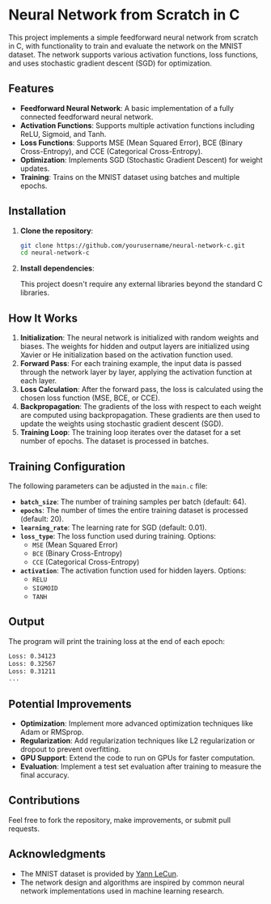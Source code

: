 
# Neural Network from Scratch in C

This project implements a simple feedforward neural network from scratch in C, with functionality to train and evaluate the network on the MNIST dataset. The network supports various activation functions, loss functions, and uses stochastic gradient descent (SGD) for optimization.

## Features
- **Feedforward Neural Network**: A basic implementation of a fully connected feedforward neural network.
- **Activation Functions**: Supports multiple activation functions including ReLU, Sigmoid, and Tanh.
- **Loss Functions**: Supports MSE (Mean Squared Error), BCE (Binary Cross-Entropy), and CCE (Categorical Cross-Entropy).
- **Optimization**: Implements SGD (Stochastic Gradient Descent) for weight updates.
- **Training**: Trains on the MNIST dataset using batches and multiple epochs.

## Installation

1. **Clone the repository**:

   ```bash
   git clone https://github.com/yourusername/neural-network-c.git
   cd neural-network-c
   ```

2. **Install dependencies**:

   This project doesn't require any external libraries beyond the standard C libraries.

## How It Works

1. **Initialization**: The neural network is initialized with random weights and biases. The weights for hidden and output layers are initialized using Xavier or He initialization based on the activation function used.
2. **Forward Pass**: For each training example, the input data is passed through the network layer by layer, applying the activation function at each layer.
3. **Loss Calculation**: After the forward pass, the loss is calculated using the chosen loss function (MSE, BCE, or CCE).
4. **Backpropagation**: The gradients of the loss with respect to each weight are computed using backpropagation. These gradients are then used to update the weights using stochastic gradient descent (SGD).
5. **Training Loop**: The training loop iterates over the dataset for a set number of epochs. The dataset is processed in batches.


## Training Configuration

The following parameters can be adjusted in the `main.c` file:

- **`batch_size`**: The number of training samples per batch (default: 64).
- **`epochs`**: The number of times the entire training dataset is processed (default: 20).
- **`learning_rate`**: The learning rate for SGD (default: 0.01).
- **`loss_type`**: The loss function used during training. Options:
  - `MSE` (Mean Squared Error)
  - `BCE` (Binary Cross-Entropy)
  - `CCE` (Categorical Cross-Entropy)
- **`activation`**: The activation function used for hidden layers. Options:
  - `RELU`
  - `SIGMOID`
  - `TANH`

## Output

The program will print the training loss at the end of each epoch:

```bash
Loss: 0.34123
Loss: 0.32567
Loss: 0.31211
...
```

## Potential Improvements

- **Optimization**: Implement more advanced optimization techniques like Adam or RMSprop.
- **Regularization**: Add regularization techniques like L2 regularization or dropout to prevent overfitting.
- **GPU Support**: Extend the code to run on GPUs for faster computation.
- **Evaluation**: Implement a test set evaluation after training to measure the final accuracy.

## Contributions

Feel free to fork the repository, make improvements, or submit pull requests.

## Acknowledgments

- The MNIST dataset is provided by [Yann LeCun](http://yann.lecun.com/exdb/mnist/).
- The network design and algorithms are inspired by common neural network implementations used in machine learning research.